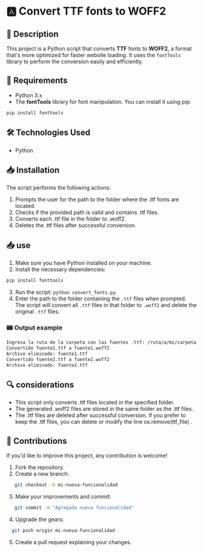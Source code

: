# 🅰️ Convert TTF fonts to WOFF2

## 📌 Description 

This project is a Python script that converts **TTF** fonts to **WOFF2**, a format that's more optimized for faster website loading. It uses the `fontTools` library to perform the conversion easily and efficiently.

## 📝 Requirements

- Python 3.x
- The **fontTools** library for font manipulation. You can install it using pip:
```bash
pip install fonttools
```
## 🛠️ Technologies Used
- Python

## 📥 Installation

The script performs the following actions:

1. Prompts the user for the path to the folder where the .ttf fonts are located.
2. Checks if the provided path is valid and contains .ttf files.
3. Converts each .ttf file in the folder to .woff2.
4. Deletes the .ttf files after successful conversion.

## 📥 use
1. Make sure you have Python installed on your machine.
2. Install the necessary dependencies:
```bash
pip install fonttools
```
3. Run the script: `python convert_fonts.py`.
4. Enter the path to the folder containing the `.ttf` files when prompted. The script will convert all `.ttf` files in that folder to `.woff2` and delete the original `.ttf` files.
   
### 📟 Output example
  ```bash
  Ingresa la ruta de la carpeta con las fuentes .ttf: /ruta/a/mi/carpeta
  Convertido fuente1.ttf a fuente1.woff2
  Archivo eliminado: fuente1.ttf
  Convertido fuente2.ttf a fuente2.woff2
  Archivo eliminado: fuente2.ttf
```


## 🔍 considerations

- This script only converts .ttf files located in the specified folder.
- The generated .woff2 files are stored in the same folder as the .ttf files.
- The .ttf files are deleted after successful conversion. If you prefer to keep the .ttf files, you can delete or modify the line os.remove(ttf_file) .

## 📝 Contributions

If you'd like to improve this project, any contribution is welcome!

1. Fork the repository.
2. Create a new branch:
```bash
   git checkout -b mi-nueva-funcionalidad
```

3. Make your improvements and commit:
```bash
   git commit -m "Agregada nueva funcionalidad"
```

4. Upgrade the gears:
```bash
  git push origin mi-nueva-funcionalidad
```

5. Create a pull request explaining your changes.

